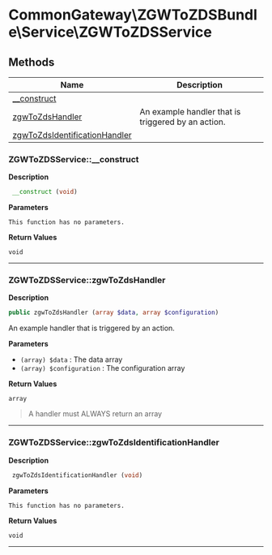 # CommonGateway\ZGWToZDSBundle\Service\ZGWToZDSService

## Methods

| Name | Description |
|------|-------------|
|[\_\_construct](#zgwtozdsservice__construct)||
|[zgwToZdsHandler](#zgwtozdsservicezgwtozdshandler)|An example handler that is triggered by an action.|
|[zgwToZdsIdentificationHandler](#zgwtozdsservicezgwtozdsidentificationhandler)||

### ZGWToZDSService::\_\_construct

**Description**

```php
 __construct (void)
```

**Parameters**

`This function has no parameters.`

**Return Values**

`void`

<hr />

### ZGWToZDSService::zgwToZdsHandler

**Description**

```php
public zgwToZdsHandler (array $data, array $configuration)
```

An example handler that is triggered by an action.

**Parameters**

*   `(array) $data`
    : The data array
*   `(array) $configuration`
    : The configuration array

**Return Values**

`array`

> A handler must ALWAYS return an array

<hr />

### ZGWToZDSService::zgwToZdsIdentificationHandler

**Description**

```php
 zgwToZdsIdentificationHandler (void)
```

**Parameters**

`This function has no parameters.`

**Return Values**

`void`

<hr />
